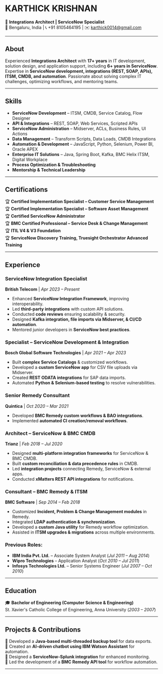 # **KARTHICK KRISHNAN**  
🔹 **Integrations Architect | ServiceNow Specialist**  
📍 Bengaluru, India | 📞 +91 8105464195 | ✉️ karthick0014@gmail.com 

---

## **About**  
Experienced **Integrations Architect** with **17+ years** in IT development, solution design, and application support, including **6+ years in ServiceNow**. Expertise in **ServiceNow development, integrations (REST, SOAP, APIs), ITSM, CMDB, and automation**. Passionate about solving complex IT challenges, optimizing workflows, and mentoring teams.

---

## **Skills**  
- **ServiceNow Development** – ITSM, CMDB, Service Catalog, Flow Designer  
- **API & Integrations** – REST, SOAP, Web Services, Scripted APIs  
- **ServiceNow Administration** – Midserver, ACLs, Business Rules, UI Actions  
- **Data Management** – Transform Scripts, Data Loads, CMDB Integrations  
- **Automation & Development** – JavaScript, Python, Selenium, Power BI, Oracle APEX  
- **Enterprise IT Solutions** – Java, Spring Boot, Kafka, BMC Helix ITSM, Digital Workplace  
- **Process Optimization & Troubleshooting**  
- **Mentorship & Technical Leadership**  

---

## **Certifications**  
🏆 **Certified Implementation Specialist – Customer Service Management**  
🏆 **Certified Implementation Specialist – Software Asset Management**  
🏆 **Certified ServiceNow Administrator**  
🏆 **BMC Certified Professional – Service Desk & Change Management**  
🏆 **ITIL V4 & V3 Foundation**  
🏆 **ServiceNow Discovery Training, Truesight Orchestrator Advanced Training**  

---

## **Experience**  
### **ServiceNow Integration Specialist**  
**British Telecom** | *Apr 2023 – Present*  
- Enhanced **ServiceNow Integration Framework**, improving interoperability.  
- Led **third-party integrations** with custom API solutions.  
- Conducted **code reviews** ensuring scalability & security.  
- Designed **Kafka integration, file imports via Midserver, & CI/CD automation**.  
- Mentored junior developers in **ServiceNow best practices**.  

### **Specialist – ServiceNow Development & Integration**  
**Bosch Global Software Technologies** | *Apr 2021 – Apr 2023*  
- Built **complex Service Catalogs** & customized workflows.  
- Developed a **custom ServiceNow app** for CSV file uploads via Midserver.  
- Created **REST ODATA integrations** for SAP data imports.  
- Automated **Python & Selenium-based testing** to resolve vulnerabilities.  

### **Senior Remedy Consultant**  
**Quintica** | *Oct 2020 – Mar 2021*  
- Developed **BMC Remedy custom workflows & BAO integrations**.  
- Implemented **automated CI creation/removal workflows**.  

### **Architect – ServiceNow & BMC CMDB**  
**Trianz** | *Feb 2018 – Jul 2020*  
- Designed **multi-platform integration frameworks** for ServiceNow & BMC CMDB.  
- Built **custom reconciliation & data precedence rules** in CMDB.  
- Led **integration projects** connecting Remedy, ServiceNow & external apps.  
- Conducted **xMatters REST API integrations** for notifications.  

### **Consultant – BMC Remedy & ITSM**  
**BMC Software** | *Sep 2014 – Feb 2018*  
- Customized **Incident, Problem & Change Management modules** in Remedy.  
- Integrated **LDAP authentication & synchronization**.  
- Developed a **custom Java utility** for Remedy workflow optimization.  
- Assisted in **ITSM upgrades & migrations** across multiple environments.  

### **Previous Roles:**  
- **IBM India Pvt. Ltd.** – Associate System Analyst (*Jul 2011 – Aug 2014*)  
- **Wipro Technologies** – Application Analyst (*Oct 2010 – Jul 2011*)  
- **Infosys Technologies Ltd.** – Senior Systems Engineer (*Jul 2007 – Oct 2010*)  

---

## **Education**  
🎓 **Bachelor of Engineering (Computer Science & Engineering)**  
St. Xavier's Catholic College of Engineering, Anna University (*2003 – 2007*)  

---

## **Projects & Contributions**  
🚀 Developed a **Java-based multi-threaded backup tool** for data exports.  
🤖 Created an **AI-driven chatbot using IBM Watson Assistant** for automation.  
🔗 Designed a **ServiceNow-Splunk integration** for enhanced monitoring.  
📌 Led the development of a **BMC Remedy API tool** for workflow automation.  

---
